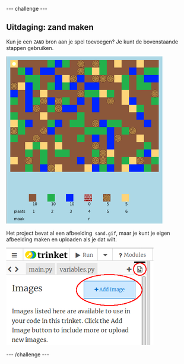 \--- challenge \---

## Uitdaging: zand maken

Kun je een `ZAND` bron aan je spel toevoegen? Je kunt de bovenstaande stappen gebruiken.

![screenshot](images/craft-sand.png)

Het project bevat al een afbeelding` sand.gif`, maar je kunt je eigen afbeelding maken en uploaden als je dat wilt.

![screenshot](images/craft-upload.png)

\--- /challenge \---